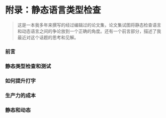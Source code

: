 # 附录：静态语言类型检查

> 这是一本我多年来撰写的经过编辑过的论文集，论文集试图将静态检查语言和动态语言之间的争论放到一个正确的角度。还有一个前言部分，描述了我最近对这个话题的思考和见解。

### 前言

### 静态类型检查和测试

### 如何提升打字

### 生产力的成本

### 静态和动态

